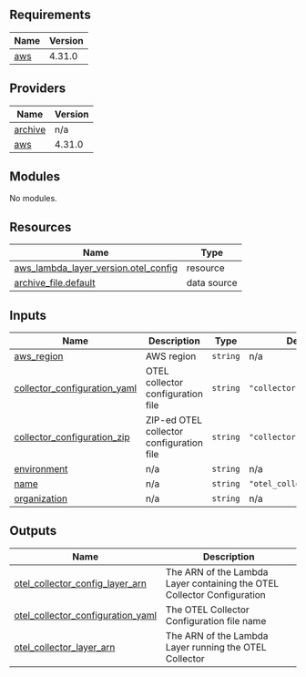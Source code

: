 <!-- BEGIN_TF_DOCS -->
## Requirements

| Name | Version |
|------|---------|
| <a name="requirement_aws"></a> [aws](#requirement\_aws) | 4.31.0 |

## Providers

| Name | Version |
|------|---------|
| <a name="provider_archive"></a> [archive](#provider\_archive) | n/a |
| <a name="provider_aws"></a> [aws](#provider\_aws) | 4.31.0 |

## Modules

No modules.

## Resources

| Name | Type |
|------|------|
| [aws_lambda_layer_version.otel_config](https://registry.terraform.io/providers/hashicorp/aws/4.31.0/docs/resources/lambda_layer_version) | resource |
| [archive_file.default](https://registry.terraform.io/providers/hashicorp/archive/latest/docs/data-sources/file) | data source |

## Inputs

| Name | Description | Type | Default | Required |
|------|-------------|------|---------|:--------:|
| <a name="input_aws_region"></a> [aws\_region](#input\_aws\_region) | AWS region | `string` | n/a | yes |
| <a name="input_collector_configuration_yaml"></a> [collector\_configuration\_yaml](#input\_collector\_configuration\_yaml) | OTEL collector configuration file | `string` | `"collector.yaml"` | no |
| <a name="input_collector_configuration_zip"></a> [collector\_configuration\_zip](#input\_collector\_configuration\_zip) | ZIP-ed OTEL collector configuration file | `string` | `"collector.zip"` | no |
| <a name="input_environment"></a> [environment](#input\_environment) | n/a | `string` | n/a | yes |
| <a name="input_name"></a> [name](#input\_name) | n/a | `string` | `"otel_collector_config"` | no |
| <a name="input_organization"></a> [organization](#input\_organization) | n/a | `string` | n/a | yes |

## Outputs

| Name | Description |
|------|-------------|
| <a name="output_otel_collector_config_layer_arn"></a> [otel\_collector\_config\_layer\_arn](#output\_otel\_collector\_config\_layer\_arn) | The ARN of the Lambda Layer containing the OTEL Collector Configuration |
| <a name="output_otel_collector_configuration_yaml"></a> [otel\_collector\_configuration\_yaml](#output\_otel\_collector\_configuration\_yaml) | The OTEL Collector Configuration file name |
| <a name="output_otel_collector_layer_arn"></a> [otel\_collector\_layer\_arn](#output\_otel\_collector\_layer\_arn) | The ARN of the Lambda Layer running the OTEL Collector |
<!-- END_TF_DOCS -->